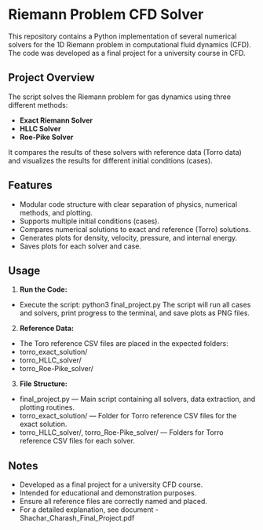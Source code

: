 # Riemann Problem CFD Solver

This repository contains a Python implementation of several numerical solvers for the 1D Riemann problem in computational fluid dynamics (CFD). The code was developed as a final project for a university course in CFD.

## Project Overview

The script solves the Riemann problem for gas dynamics using three different methods:
- **Exact Riemann Solver**
- **HLLC Solver**
- **Roe-Pike Solver**

It compares the results of these solvers with reference data (Torro data) and visualizes the results for different initial conditions (cases).

## Features

- Modular code structure with clear separation of physics, numerical methods, and plotting.
- Supports multiple initial conditions (cases).
- Compares numerical solutions to exact and reference (Torro) solutions.
- Generates plots for density, velocity, pressure, and internal energy.
- Saves plots for each solver and case.

## Usage

1. **Run the Code:**  
- Execute the script: python3 final_project.py
  The script will run all cases and solvers, print progress to the terminal, and save plots as PNG files.
  
2. **Reference Data:**
- The Toro reference CSV files are placed in the expected folders:
- torro_exact_solution/
- torro_HLLC_solver/
- torro_Roe-Pike_solver/

3. **File Structure:**
- final_project.py — Main script containing all solvers, data extraction, and plotting routines.
- torro_exact_solution/ — Folder for Torro reference CSV files for the exact solution.
- torro_HLLC_solver/, torro_Roe-Pike_solver/ — Folders for Torro reference CSV files for each solver.

## Notes
- Developed as a final project for a university CFD course.
- Intended for educational and demonstration purposes.
- Ensure all reference files are correctly named and placed.
- For a detailed explanation, see document - Shachar_Charash_Final_Project.pdf

